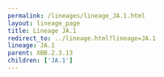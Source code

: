 ```yaml
---
permalink: /lineages/lineage_JA.1.html
layout: lineage_page
title: Lineage JA.1
redirect_to: ../lineage.html?lineage=JA.1
lineage: JA.1
parent: XBB.2.3.13
children: ['JA.1']
---
```

